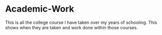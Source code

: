 # Academic-Work
This is all the college course I have taken over my years of schooling. This shows when they are taken and work done within those courses.
